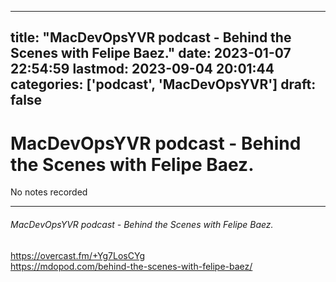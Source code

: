 
---
title: "MacDevOpsYVR podcast - Behind the Scenes with Felipe Baez."
date: 2023-01-07 22:54:59
lastmod: 2023-09-04 20:01:44
categories: ['podcast', 'MacDevOpsYVR']
draft: false
---


# MacDevOpsYVR podcast - Behind the Scenes with Felipe Baez.

No notes recorded

- - -
###### MacDevOpsYVR podcast - Behind the Scenes with Felipe Baez.

https://overcast.fm/+Yg7LosCYg  
https://mdopod.com/behind-the-scenes-with-felipe-baez/

<!-- #public #podcast #MacDevOpsYVR -->

<!-- {BearID:DF9948C3-B034-41FE-BB37-283545CF4900-28016-00002D97FBCF36FC} -->
